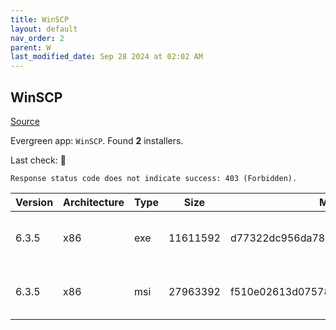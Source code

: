 ```yaml
---
title: WinSCP
layout: default
nav_order: 2
parent: W
last_modified_date: Sep 28 2024 at 02:02 AM
---
```


## WinSCP

[Source](https://winscp.net/)

Evergreen app: `WinSCP`. Found **2** installers.

Last check: 🔴
```
Response status code does not indicate success: 403 (Forbidden).
```

| Version | Architecture | Type | Size     | Md5                              | URI                                                                                                                                                                                |
| ------- | ------------ | ---- | -------- | -------------------------------- | ---------------------------------------------------------------------------------------------------------------------------------------------------------------------------------- |
| 6.3.5   | x86          | exe  | 11611592 | d77322dc956da781905d553e3feb9153 | [https://ixpeering.dl.sourceforge.net/project/winscp/WinSCP/6.3.5/WinSCP-6.3.5-Setup.exe](https://ixpeering.dl.sourceforge.net/project/winscp/WinSCP/6.3.5/WinSCP-6.3.5-Setup.exe) |
| 6.3.5   | x86          | msi  | 27963392 | f510e02613d075787364bb9b1c6a1abd | [https://ixpeering.dl.sourceforge.net/project/winscp/WinSCP/6.3.5/WinSCP-6.3.5.msi](https://ixpeering.dl.sourceforge.net/project/winscp/WinSCP/6.3.5/WinSCP-6.3.5.msi)             |
